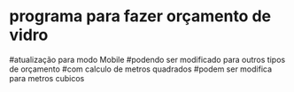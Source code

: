 # programa para fazer orçamento de vidro
#atualização para modo Mobile
#podendo ser modificado para outros tipos de orçamento
#com calculo de metros quadrados
#podem ser modifica para metros cubicos

